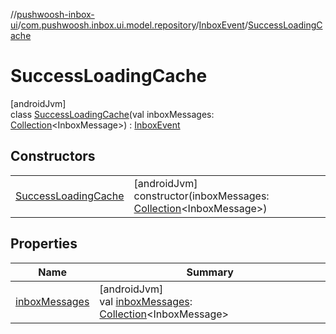 //[pushwoosh-inbox-ui](../../../../index.md)/[com.pushwoosh.inbox.ui.model.repository](../../index.md)/[InboxEvent](../index.md)/[SuccessLoadingCache](index.md)

# SuccessLoadingCache

[androidJvm]\
class [SuccessLoadingCache](index.md)(val inboxMessages: [Collection](https://kotlinlang.org/api/latest/jvm/stdlib/kotlin-stdlib/kotlin.collections/-collection/index.html)&lt;InboxMessage&gt;) : [InboxEvent](../index.md)

## Constructors

| | |
|---|---|
| [SuccessLoadingCache](-success-loading-cache.md) | [androidJvm]<br>constructor(inboxMessages: [Collection](https://kotlinlang.org/api/latest/jvm/stdlib/kotlin-stdlib/kotlin.collections/-collection/index.html)&lt;InboxMessage&gt;) |

## Properties

| Name | Summary |
|---|---|
| [inboxMessages](inbox-messages.md) | [androidJvm]<br>val [inboxMessages](inbox-messages.md): [Collection](https://kotlinlang.org/api/latest/jvm/stdlib/kotlin-stdlib/kotlin.collections/-collection/index.html)&lt;InboxMessage&gt; |
